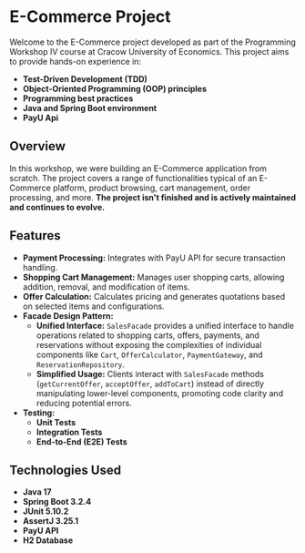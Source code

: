 # E-Commerce Project

Welcome to the E-Commerce project developed as part of the Programming Workshop IV course at Cracow University of Economics. This project aims to provide hands-on experience in:

- **Test-Driven Development (TDD)**
- **Object-Oriented Programming (OOP) principles**
- **Programming best practices**
- **Java and Spring Boot environment**
- **PayU Api**

## Overview

In this workshop, we were building an E-Commerce application from scratch. The project covers a range of functionalities typical of an E-Commerce platform, product browsing, cart management, order processing, and more. 
**The project isn't finished and is actively maintained and continues to evolve.**


## Features

- **Payment Processing:** Integrates with PayU API for secure transaction handling.
- **Shopping Cart Management:** Manages user shopping carts, allowing addition, removal, and modification of items.
- **Offer Calculation:** Calculates pricing and generates quotations based on selected items and configurations.
- **Facade Design Pattern:**
    - **Unified Interface:** `SalesFacade` provides a unified interface to handle operations related to shopping carts, offers, payments, and reservations without exposing the complexities of individual components like `Cart`, `OfferCalculator`, `PaymentGateway`, and `ReservationRepository`.
    - **Simplified Usage:** Clients interact with `SalesFacade` methods (`getCurrentOffer`, `acceptOffer`, `addToCart`) instead of directly manipulating lower-level components, promoting code clarity and reducing potential errors.
- **Testing:**
    - **Unit Tests** 
    - **Integration Tests**  
    - **End-to-End (E2E) Tests** 


## Technologies Used

- **Java 17** 
- **Spring Boot 3.2.4**
- **JUnit 5.10.2** 
- **AssertJ 3.25.1** 
- **PayU API** 
- **H2 Database** 



